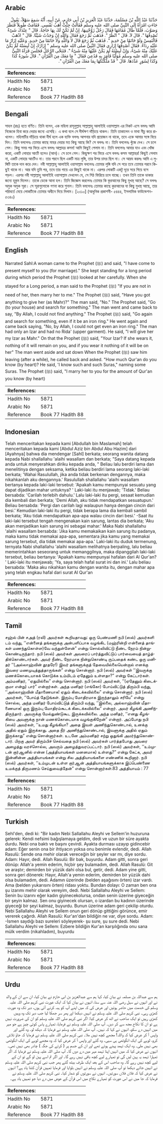 ## Arabic


<div dir="rtl" lang="ar" style={{fontSize:'larger',backgroundColor:'#f8f9fa',padding:20}}>
حَدَّثَنَا عَبْدُ اللَّهِ بْنُ مَسْلَمَةَ، حَدَّثَنَا عَبْدُ الْعَزِيزِ بْنُ أَبِي حَازِمٍ، عَنْ أَبِيهِ، أَنَّهُ سَمِعَ سَهْلاً، يَقُولُ جَاءَتِ امْرَأَةٌ إِلَى النَّبِيِّ صلى الله عليه وسلم فَقَالَتْ جِئْتُ أَهَبُ نَفْسِي‏.‏ فَقَامَتْ طَوِيلاً فَنَظَرَ وَصَوَّبَ، فَلَمَّا طَالَ مُقَامُهَا فَقَالَ رَجُلٌ زَوِّجْنِيهَا، إِنْ لَمْ تَكُنْ لَكَ بِهَا حَاجَةٌ‏.‏ قَالَ ‏"‏ عِنْدَكَ شَىْءٌ تُصْدِقُهَا ‏"‏‏.‏ قَالَ لاَ‏.‏ قَالَ ‏"‏ انْظُرْ ‏"‏‏.‏ فَذَهَبَ ثُمَّ رَجَعَ فَقَالَ وَاللَّهِ إِنْ وَجَدْتُ شَيْئًا‏.‏ قَالَ ‏"‏ اذْهَبْ فَالْتَمِسْ وَلَوْ خَاتَمًا مِنْ حَدِيدٍ ‏"‏‏.‏ فَذَهَبَ ثُمَّ رَجَعَ قَالَ لاَ وَاللَّهِ وَلاَ خَاتَمًا مِنْ حَدِيدٍ‏.‏ وَعَلَيْهِ إِزَارٌ مَا عَلَيْهِ رِدَاءٌ‏.‏ فَقَالَ أُصْدِقُهَا إِزَارِي فَقَالَ النَّبِيُّ صلى الله عليه وسلم ‏"‏ إِزَارُكَ إِنْ لَبِسَتْهُ لَمْ يَكُنْ عَلَيْكَ مِنْهُ شَىْءٌ، وَإِنْ لَبِسْتَهُ لَمَ يَكُنْ عَلَيْهَا مِنْهُ شَىْءٌ ‏"‏‏.‏ فَتَنَحَّى الرَّجُلُ فَجَلَسَ فَرَآهُ النَّبِيُّ صلى الله عليه وسلم مُوَلِّيًا فَأَمَرَ بِهِ فَدُعِيَ فَقَالَ ‏"‏ مَا مَعَكَ مِنَ الْقُرْآنِ ‏"‏‏.‏ قَالَ سُورَةُ كَذَا وَكَذَا لِسُوَرٍ عَدَّدَهَا‏.‏ قَالَ ‏"‏ قَدْ مَلَّكْتُكَهَا بِمَا مَعَكَ مِنَ الْقُرْآنِ ‏"‏‏.‏
</div>
<div style={{backgroundColor:'#f8f9fa',padding:20, marginBottom: 10}}><table> <thead> <tr> <th>References:</th> <th></th> </tr> </thead> <tbody><tr><td>Hadith No</td><td>5871</td></tr><tr><td>Arabic No</td><td>5871</td></tr><tr><td>Reference</td><td>Book 77 Hadith 88</td></tr></tbody></table></div>

## Bengali


<div dir="ltr" lang="bn" style={{fontSize:'larger',backgroundColor:'#f8f9fa',padding:20}}>
সাহল (রাঃ) হতে বর্ণিত। তিনি বলেন, এক মহিলা রাসূলুল্লাহ সাল্লাল্লাহু আলাইহি ওয়াসাল্লাম এর নিকট এসে বললঃ আমি নিজেকে হিবা করে দেয়ার জন্যে এসেছি। এ কথা বলে সে দীর্ঘক্ষণ দাঁড়িয়ে থাকল। তিনি তাকালেন ও মাথা নীচু করে রাখলেন। মহিলাটির দাঁড়িয়ে থাকা দীর্ঘ হলে এক ব্যক্তি বললঃ আপনার যদি প্রয়োজন না থাকে, তবে একে আমার সঙ্গে বিয়ে দিন। তিনি বললেনঃ তোমার কাছে মাহর দেয়ার মত কিছু আছে কি? সে বললঃ না। তিনি বললেনঃ খুঁজে দেখ। সে চলে গেল। কিছু সময় পর ফিরে এসে বললঃ আল্লাহর কসম! আমি কিছুই পেলাম না। তিনি বললেনঃ আবার যাও এবং খোঁজ করো, একটি লোহার আংটি হলেও (আন)। সে চলে গেল। কিছুক্ষণ পর ফিরে এসে বললঃ কসম আল্লাহর! কিছুই পেলাম না, একটি লোহার আংটিও না। তার পরনে ছিল একটি মাত্র লুঙ্গি, তার উপর চাদর ছিল না। সে আরয করলঃ আমি এ লুঙ্গিটি তাকে দান করে দেব। নবী সাল্লাল্লাহু আলাইহি ওয়াসাল্লাম বললেনঃ তোমার লুঙ্গি যদি সে পরে তবে তোমার পরনে কিছুই থাকে না। আর যদি তুমি পর, তবে তার গায়ে এর কিছুই থাকে না। এরপর লোকটি একটু দূরে সরে গিয়ে বসে পড়ল। এরপর নবী সাল্লাল্লাহু আলাইহি ওয়াসাল্লাম দেখলেন যে, সে পিঠ ফিরিয়ে চলে যাচ্ছে। তখন তিনি তাকে ডাকার জন্যে হুকুম দিলেন। তাকে ডেকে আনা হল। তিনি জিজ্ঞেস করলেনঃ তোমার কি কুরআনের কিছু মুখস্থ আছে? সে বললঃ অমুক অমুক সূরা। সে সূরাগুলোকে গণনা করে শুনাল। তিনি বললেনঃ তোমার কাছে কুরআনের যা কিছু মুখস্থ আছে, তার পরিবর্তে মেয়ে লোকটিকে তোমার অধীনে দিয়ে দিলাম। [২৩১০] (আধুনিক প্রকাশনী- ৫৪৪৪, ইসলামিক ফাউন্ডেশন- ৫৩৪০)
</div>
<div style={{backgroundColor:'#f8f9fa',padding:20, marginBottom: 10}}><table> <thead> <tr> <th>References:</th> <th></th> </tr> </thead> <tbody><tr><td>Hadith No</td><td>5871</td></tr><tr><td>Arabic No</td><td>5871</td></tr><tr><td>Reference</td><td>Book 77 Hadith 88</td></tr></tbody></table></div>

## English


<div dir="ltr" lang="en" style={{fontSize:'larger',backgroundColor:'#f8f9fa',padding:20}}>
Narrated Sahl:A woman came to the Prophet (ﷺ) and said, "I have come to present myself to you (for marriage)." She kept standing for a long period during which period the Prophet (ﷺ) looked at her carefully. When she stayed for a Long period, a man said to the Prophet (ﷺ) "If you are not in need of her, then marry her to me." The Prophet (ﷺ) said, "Have you got anything to give her (as Mahr)?" The man said, "No." The Prophet said, "Go (to your house) and search for something." The man went and came back to say, "By Allah, I could not find anything." The Prophet (ﷺ) said, "Go again and search for something, even if it be an iron ring." He went again and came back saying, "No, by Allah, I could not get even an iron ring." The man had only an Izar and had no Rida' (upper garment). He said, "I will give her my Izar as Mahr." On that the Prophet (ﷺ) said, "Your Izar? If she wears it, nothing of it will remain on you, and if you wear it nothing of it will be on her" The man went aside and sat down When the Prophet (ﷺ) saw him leaving (after a while), he called back and asked. "How much Qur'an do you know (by heart)? He said, 'I know such and such Suras," naming some Suras. The Prophet (ﷺ) said, "I marry her to you for the amount of Qur'an you know (by heart)
</div>
<div style={{backgroundColor:'#f8f9fa',padding:20, marginBottom: 10}}><table> <thead> <tr> <th>References:</th> <th></th> </tr> </thead> <tbody><tr><td>Hadith No</td><td>5871</td></tr><tr><td>Arabic No</td><td>5871</td></tr><tr><td>Reference</td><td>Book 77 Hadith 88</td></tr></tbody></table></div>

## Indonesian


<div dir="ltr" lang="id" style={{fontSize:'larger',backgroundColor:'#f8f9fa',padding:20}}>
Telah menceritakan kepada kami [Abdullah bin Maslamah] telah menceritakan kepada kami [Abdul Aziz bin Abdul Abu Hazim] dari [Ayahnya] bahwa dia mendengar [Sahl] berkata; seorang wanita datang kepada Nabi shallallahu 'alaihi wasallam dan berkata; "Saya datang kepada anda untuk menyerahkan diriku kepada anda, " Beliau lalu berdiri lama dan menelitinya dengan seksama, ketika beliau berdiri lama seorang laki-laki berkata; 'Wahai Rasulullah, jika anda tidak berkenan dengannya, maka nikahkanlah aku dengannya.' Rasulullah shallallahu 'alaihi wasallam bertanya kepada laki-laki tersebut: 'Apakah kamu mempunyai sesuatu yang dapat dijadikan mahar untuknya? ' Laki-laki itu menjawab; 'Tidak.' Beliau bersabda: 'Carilah terlebih dahulu.' Lalu laki-laki itu pergi, sesaat kemudian dia kembali dan berkata; 'Demi Allah, aku tidak mendapatkan sesuatupun.' Beliau bersabda: 'Pergi dan carilah lagi walaupun hanya dengan cincin dari besi.' Kemudian laki-laki itu pergi, tidak berapa lama dia kembali sambil berkata; 'Aku tidak mendapatkan apa-apa walau cincin dari besi.' -Saat itu laki-laki tersebut tengah mengenakan kain sarung, lantas dia berkata; 'Aku akan menjadikan kain sarung ini sebagai mahar.' Maka Nabi shallallahu 'alaihi wasallam bersabda: 'Jika kamu memakaikan kain sarung itu padanya, maka kamu tidak memakai apa-apa, sementara jika kamu yang memakai sarung tersebut, dia tidak memakai apa-apa.' Laki-laki itu duduk termenung, ternyata Nabi shallallahu 'alaihi wasallam melihatnya berpaling, lalu beliau memerintahkan seseorang untuk memanggilnya, maka dipanggilah laki-laki tersebut, beliau bertanya: 'Apakah kamu mempunyai hafalan dari Al Qur'an? ' Laki-laki itu menjawab; 'Ya, saya telah hafal surat ini dan ini.' Lalu beliau bersabda: 'Maka aku nikahkan kamu dengan wanita itu, dengan mahar apa yang telah engkau hafal dari surat Al Qur'an
</div>
<div style={{backgroundColor:'#f8f9fa',padding:20, marginBottom: 10}}><table> <thead> <tr> <th>References:</th> <th></th> </tr> </thead> <tbody><tr><td>Hadith No</td><td>5871</td></tr><tr><td>Arabic No</td><td>5871</td></tr><tr><td>Reference</td><td>Book 77 Hadith 88</td></tr></tbody></table></div>

## Tamil


<div dir="ltr" lang="ta" style={{fontSize:'larger',backgroundColor:'#f8f9fa',padding:20}}>
சஹ்ல் பின் சஅத் (ரலி) அவர்கள் கூறியதாவது: ஒரு பெண்மணி நபி (ஸல்) அவர்களி டம் வந்து, ‘‘என்னைத் தங்களுக்கு அன்பளிப்பாக வழங்கிட (மஹ்ரின்றி என்னைத் தாங்கள் மணந்துகொள்ள)வே வந்துள்ளேன்” என்று சொல்லிவிட்டு நீண்ட நேரம் நின்றுகொண்டிருந்தார். நபி (ஸல்) அவர்கள் அவரைப் பார்த்துவிட்டுப் பார்வையைத் தாழ்த்திக்கொண்டார்கள். அவர் நீண்ட நேரமாக நின்றுகொண்டி ருப்பதைக் கண்ட ஒரு மனிதர் ‘‘(அல்லாஹ்வின் தூதரே!) இவர் தங்களுக்குத் தேவையில்லையென்றால் எனக்கு இவரை மணமுடித்துத்தாருங்கள்” என்று சொன்னார். நபி (ஸல்) அவர்கள் ‘‘இவருக்கு மணக்கொடையாகக் கொடுக்க உம்மிடம் ஏதேனும் உள்ளதா?” என்று கேட்டார்கள். அம்மனிதர், ‘‘ஏதுமில்லை” என்று சொன்னார். நபி (ஸல்) அவர்கள், ‘‘(ஏதேனும் கிடைக்குமா என்று) பார்” என்றார்கள். அந்த மனிதர் (எங்கோ) போய்விட்டுத் திரும்பி வந்து, ‘‘அல்லாஹ்வின் மீதாணையாக! ஏதும் கிடைக்கவில்லை” என்று சொன்னார். நபி (ஸல்) அவர்கள், ‘‘போய்த் தேடுங்கள். இரும்பு மோதிரமாக இருந்தாலும் சரியே” என்று சொல்ல, அந்த மனிதர் போய்விட்டுத் திரும்பி வந்து, ‘‘இல்லை, அல்லாஹ்வின் மீதாணையாக! ஒரு இரும்பு மோதிரம்கூடக் கிடைக்கவில்லை” என்றார். அவர் கீழங்கி அணிந்திருந்தார். அவருக்கு மேல்துண்டுகூட இருக்கவில்லை. அந்த மனிதர், ‘‘எனது கீழங்கியை அவளுக்கு நான் மணக்கொடையாக வழங்குகிறேன்” என்றார். அப்போது நபி (ஸல்) அவர்கள், ‘‘உமது கீழங்கியா? அதை இவள் அணிந்துகொண்டால், உனக்கு அதில் ஏதும் இருக்காது. அதை நீர் அணிந்துகொண்டால், இவளுக்கு அதில் ஏதும் இருக்காது” என்று சொன்னார்கள். உடனே அம்மனிதர் சற்று ஒதுங்கி அமர்ந்துகொண்டார். பிறகு அவர் திரும்பிச் செல்வதை நபி (ஸல்) அவர்கள் பார்த்தபோது அவரை அழைத்து வரச்சொல்ல, அவரும் அழைத்துவரப்பட்டார். நபி (ஸல்) அவர்கள், ‘‘உம்முடன் குர்ஆனில் என்ன (அத்தியாயங்கள் மனனமாக) உள்ளது?” என்று கேட்க, அவர் இன்னின்ன அத்தியாயங்கள் என்று சில அத்தியாயங்களை எண்ணிக் கூறினார். நபி (ஸல்) அவர்கள், ‘‘உம்முடன் உள்ள குர்ஆன் அத்தியாயங்களுக்காக இப்பெண்ணை உமக்குத் திருமணம் செய்துவைத்தேன்” என்று சொன்னார்கள்.83 அத்தியாயம் : 77
</div>
<div style={{backgroundColor:'#f8f9fa',padding:20, marginBottom: 10}}><table> <thead> <tr> <th>References:</th> <th></th> </tr> </thead> <tbody><tr><td>Hadith No</td><td>5871</td></tr><tr><td>Arabic No</td><td>5871</td></tr><tr><td>Reference</td><td>Book 77 Hadith 88</td></tr></tbody></table></div>

## Turkish


<div dir="ltr" lang="tr" style={{fontSize:'larger',backgroundColor:'#f8f9fa',padding:20}}>
Sehl'den, dedi ki: "Bir kadın Nebi Sallallahu Aleyhi ve Sellem'in huzuruna gelerek: Kendi nefsimi bağışlamaya geldim, dedi ve uzun bir süre ayakta durdu. Nebi ona baktı ve başını çevirdi. Ayakta durması uzayıp gidincebir adam: Eğer senin ona bir ihtiyacın yoksa onu benimle evlendir, dedi. Allah Rasulü: Sende ona mehir olarak vereceğin bir şeyler var mı, diye sordu. Adam: Hayır, dedi. Allah Rasulü: Bir bak, buyurdu. Adam gitti, sonra geri dönüp: Allah'a yemin ederim, hiçbir şey bulamadım, dedi. Allah Rasulü: Git ve araştır; demirden bir yüzük dahi olsa bul, getir, dedi. Adam yine gitti, sonra geri dönerek: Hayır, Allah'a yemin ederim, demirden bir yüzük dahi olsa bulamadım, dedi. Adamın üzerinde (belden aşağısını örten) izar vardı. Ama (belden yukarısını örten) ridası yoktu. Bundan dolayı: O zaman ben ona şu izarımı mehir olarak vereyim, dedi. Nebi Sallallahu Aleyhi ve Sellem: Senin bu izarını eğer kadın giyinecekolursa, ondan senin üzerine giyeceğin bir şeyin kalmaz. Sen onu giyinecek olursan, o izardan bu kadının üzerinde giyeceği bir şeyi kalmaz, buyurdu. Bunun üzerine adam geri çekilip oturdu. Nebi Sallallahu Aleyhi ve Sellem onun geri dönüp gittiğini görünce, emir vererek çağırdı. Allah Rasulü: Kur'an'dan bildiğin ne var, diye sordu. Adam: -İsmen saydığı bazı sureleri söyleyerek- şu sure, şu sure dedi. Nebi Sallallahu Aleyhi ve Sellem: Ezbere bildiğin Kur'an karşılığında onu sana mülk verdim (nikahladım), buyurdu
</div>
<div style={{backgroundColor:'#f8f9fa',padding:20, marginBottom: 10}}><table> <thead> <tr> <th>References:</th> <th></th> </tr> </thead> <tbody><tr><td>Hadith No</td><td>5871</td></tr><tr><td>Arabic No</td><td>5871</td></tr><tr><td>Reference</td><td>Book 77 Hadith 88</td></tr></tbody></table></div>

## Urdu


<div dir="rtl" lang="ur" style={{fontSize:'larger',backgroundColor:'#f8f9fa',padding:20}}>
ہم سے عبداللہ بن مسلمہ نے بیان کیا، کہا ہم سے عبدالعزیز بن ابی حازم نے بیان کیا، ان سے ان کے والد نے اور انہوں نے سہل رضی اللہ عنہ سے سنا، انہوں نے بیان کیا کہ ایک عورت نبی کریم صلی اللہ علیہ وسلم کی خدمت میں حاضر ہوئیں اور عرض کی کہ میں اپنے آپ کو ہبہ کرنے آئی ہوں، دیر تک وہ عورت کھڑی رہی۔ نبی کریم صلی اللہ علیہ وسلم نے انہیں دیکھا اور پھر سر جھکا لیا جب دیر تک وہ وہیں کھڑی رہیں تو ایک صاحب نے اٹھ کر عرض کیا: اگر نبی کریم صلی اللہ علیہ وسلم کو ان کی ضرورت نہیں ہے تو ان کا نکاح مجھ سے کر دیں۔ آپ صلی اللہ علیہ وسلم نے فرمایا، تمہارے پاس کوئی چیز ہے جو مہر میں انہیں دے سکو، انہوں نے کہا کہ نہیں۔ آپ صلی اللہ علیہ وسلم نے فرمایا کہ دیکھ لو۔ وہ گئے اور واپس آ کر عرض کیا کہ واللہ! مجھے کچھ نہیں ملا۔ نبی کریم صلی اللہ علیہ وسلم نے فرمایا کہ جاؤ تلاش کرو، لوہے کی ایک انگوٹھی ہی سہی۔ وہ گئے اور واپس آ کر عرض کیا کہ وہ مجھے لوہے کی ایک انگوٹھی بھی نہیں ملی۔ وہ ایک تہمد پہنے ہوئے تھے اور ان کے جسم پر ( کرتے کی جگہ ) چادر بھی نہیں تھی۔ انہوں نے عرض کیا کہ میں انہیں اپنا تہمد مہر میں دے دوں گا۔ آپ صلی اللہ علیہ وسلم نے فرمایا کہ اگر تمہارا تہمد یہ پہن لیں گی تو تمہارے لیے کچھ باقی نہیں رہے گا۔ اور اگر تم اسے پہن لو گے تو ان کے لیے کچھ نہیں رہے گا۔ وہ صاحب اس کے بعد ایک طرف بیٹھ گئے پھر جب نبی کریم صلی اللہ علیہ وسلم نے انہیں جاتے دیکھا تو آپ صلی اللہ علیہ وسلم نے انہیں بلوایا اور فرمایا تمہیں قرآن کتنا یاد ہے؟ انہوں نے عرض کیا کہ فلاں فلاں سورتیں۔ انہوں نے سورتوں کو شمار کیا۔ نبی کریم صلی اللہ علیہ وسلم نے فرمایا کہ جا میں نے اس عورت کو تمہارے نکاح میں اس قرآن کے عوض میں دے دیا جو تمہیں یاد ہے۔
</div>
<div style={{backgroundColor:'#f8f9fa',padding:20, marginBottom: 10}}><table> <thead> <tr> <th>References:</th> <th></th> </tr> </thead> <tbody><tr><td>Hadith No</td><td>5871</td></tr><tr><td>Arabic No</td><td>5871</td></tr><tr><td>Reference</td><td>Book 77 Hadith 88</td></tr></tbody></table></div>